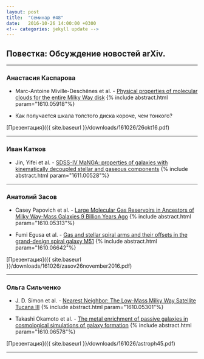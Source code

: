 ```yaml
---
layout: post
title:  "Семинар #48"
date:   2016-10-26 14:00:00 +0300
<!-- categories: jekyll update -->
---
```

## Повестка: Обсуждение новостей arXiv.

***

### Анастасия Каспарова

- Marc-Antoine Miville-Deschênes et al. - [Physical properties of molecular clouds for the entire Milky Way disk](https://arxiv.org/abs/1610.05918)
{% include abstract.html param="1610.05918"%}

- Как получается шкала толстого диска короче, чем тонкого?

[Презентация]({{ site.baseurl }}/downloads/161026/26okt16.pdf)

***

### Иван Катков

- Jin, Yifei et al. - [SDSS-IV MaNGA: properties of galaxies with kinematically decoupled stellar and gaseous components](http://adsabs.harvard.edu/abs/2016MNRAS.463..913J)
{% include abstract.html param="1611.00528"%}

***

### Анатолий Засов

- Casey Papovich et al. - [Large Molecular Gas Reservoirs in Ancestors of Milky Way-Mass Galaxies 9 Billion Years Ago](https://arxiv.org/abs/1610.05313)
{% include abstract.html param="1610.05313"%}

- Fumi Egusa et al. - [Gas and stellar spiral arms and their offsets in the grand-design spiral galaxy M51](https://arxiv.org/abs/1610.06642)
{% include abstract.html param="1610.06642"%}

[Презентация]({{ site.baseurl  }}/downloads/161026/zasov26november2016.pdf)

***

### Ольга Сильченко

- J. D. Simon et al. - [Nearest Neighbor: The Low-Mass Milky Way Satellite Tucana III](https://arxiv.org/abs/1610.05301)
{% include abstract.html param="1610.05301"%}

- Takashi Okamoto et al. - [The metal enrichment of passive galaxies in cosmological simulations of galaxy formation](https://arxiv.org/abs/1610.06578)
{% include abstract.html param="1610.06578"%}


[Презентация]({{ site.baseurl  }}/downloads/161026/astroph45.pdf)

***